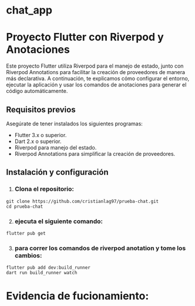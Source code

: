 # chat_app

# Proyecto Flutter con Riverpod y Anotaciones
Este proyecto Flutter utiliza Riverpod para el manejo de estado, junto con Riverpod Annotations para facilitar la creación de proveedores de manera más declarativa. A continuación, te explicamos cómo configurar el entorno, ejecutar la aplicación y usar los comandos de anotaciones para generar el código automáticamente.

## Requisitos previos
Asegúrate de tener instalados los siguientes programas:

- Flutter 3.x o superior.
- Dart 2.x o superior.
- Riverpod para manejo del estado.
- Riverpod Annotations para simplificar la creación de proveedores.

## Instalación y configuración

1. ### Clona el repositorio:
```
git clone https://github.com/cristianlag97/prueba-chat.git
cd prueba-chat
```

2. ### ejecuta el siguiente comando:

```
flutter pub get
```

3. ### para correr los comandos de riverpod anotation y tome los cambios:
```
flutter pub add dev:build_runner
dart run build_runner watch
```

# Evidencia de fucionamiento:


